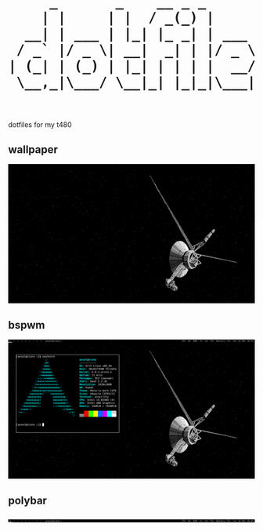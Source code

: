 <h1>
<pre>
     _       _    __ _ _           
    | |     | |  / _(_) |          
  __| | ___ | |_| |_ _| | ___  ___ 
 / _` |/ _ \| __|  _| | |/ _ \/ __|
| (_| | (_) | |_| | | | |  __/\__ \
 \__,_|\___/ \__|_| |_|_|\___||___/
                                                             
</pre>
</h1>

<p>dotfiles for my t480</p>

<h2>wallpaper</h2>
<img src="t480/.wallpapers/voyager-bg.png">

<h2>bspwm</h2>
<img src="t480/neofetch.png">

<h2>polybar</h2>
<img src="t480/polybar.png">
